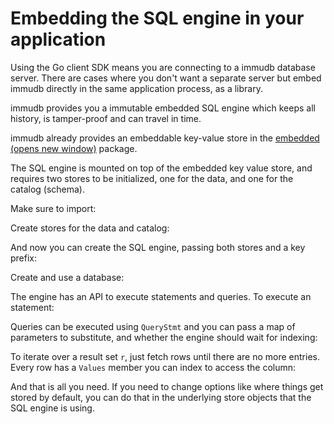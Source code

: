 # Embedding the SQL engine in your application

Using the Go client SDK means you are connecting to a immudb database server. There are cases where you don't want a separate server but embed immudb directly in the same application process, as a library.

immudb provides you a immutable embedded SQL engine which keeps all history, is tamper-proof and can travel in time.

immudb already provides an embeddable key-value store in the [embedded (opens new window)](https://github.com/codenotary/immudb/tree/master/embedded) package.

The SQL engine is mounted on top of the embedded key value store, and requires two stores to be initialized, one for the data, and one for the catalog (schema).

Make sure to import:

Create stores for the data and catalog:

And now you can create the SQL engine, passing both stores and a key prefix:

Create and use a database:

The engine has an API to execute statements and queries. To execute an statement:

Queries can be executed using `QueryStmt` and you can pass a map of parameters to substitute, and whether the engine should wait for indexing:

To iterate over a result set `r`, just fetch rows until there are no more entries. Every row has a `Values` member you can index to access the column:

And that is all you need. If you need to change options like where things get stored by default, you can do that in the underlying store objects that the SQL engine is using.
